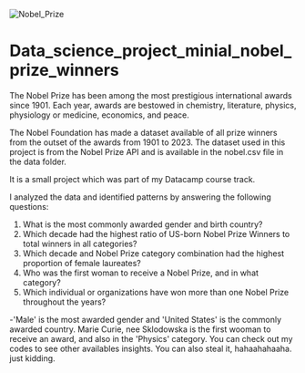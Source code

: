 ![Nobel_Prize](https://github.com/RashidTobrazune/Data_science_project_minial_nobel_prize_winners/assets/150378293/64c71e9e-3c74-4a7d-a42b-2dac24cf9841)


# Data_science_project_minial_nobel_prize_winners
The Nobel Prize has been among the most prestigious international awards since 1901. Each year, awards are bestowed in chemistry, literature, physics, physiology or medicine, economics, and peace. 

The Nobel Foundation has made a dataset available of all prize winners from the outset of the awards from 1901 to 2023. The dataset used in this project is from the Nobel Prize API and is available in the nobel.csv file in the data folder.

It is a small project which was part of my Datacamp course track.

I analyzed the data and identified patterns by answering the following questions:
1. What is the most commonly awarded gender and birth country?
2. Which decade had the highest ratio of US-born Nobel Prize Winners to total winners in all categories?
3.  Which decade and Nobel Prize category combination had the highest proportion of female laureates?
4.  Who was the first woman to receive a Nobel Prize, and in what category?
5.  Which individual or organizations have won more than one Nobel Prize throughout the years?

-'Male' is the most awarded gender and 'United States' is the commonly awarded country.
Marie Curie, nee Sklodowska is the first wooman to receive an award, and also in the 'Physics' category. 
You can check out my codes to see other availables insights. You can also steal it, hahaahahaaha. just kidding.
